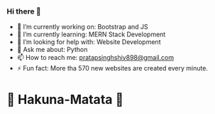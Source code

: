 ### Hi there 👋

- 🔭 I’m currently working on: Bootstrap and JS
- 🌱 I’m currently learning: MERN Stack Development
- 🤔 I’m looking for help with: Website Development
- 💬 Ask me about: Python
- 📫 How to reach me: pratapsinghshiv898@gmail.com
- ⚡ Fun fact: More tha 570 new websites are created every minute.

# 🤟 Hakuna-Matata 🤟

